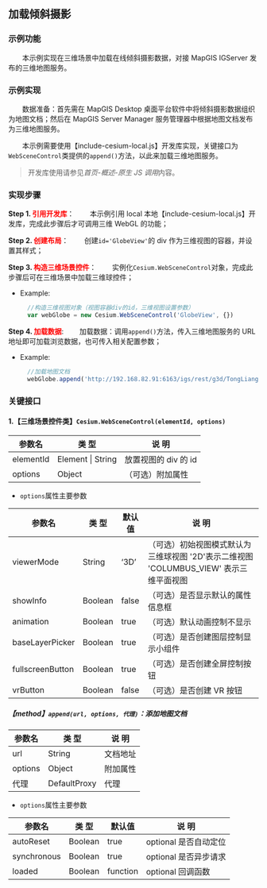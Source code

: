 ## 加载倾斜摄影

### 示例功能

&ensp;&ensp;&ensp;&ensp;本示例实现在三维场景中加载在线倾斜摄影数据，对接 MapGIS IGServer 发布的三维地图服务。

### 示例实现

&ensp;&ensp;&ensp;&ensp;数据准备：首先需在 MapGIS Desktop 桌面平台软件中将倾斜摄影数据组织为地图文档；然后在 MapGIS Server Manager 服务管理器中根据地图文档发布为三维地图服务。

&ensp;&ensp;&ensp;&ensp;本示例需要使用【include-cesium-local.js】开发库实现，关键接口为`WebSceneControl`类提供的`append()`方法，以此来加载三维地图服务。

> 开发库使用请参见*首页-概述-原生 JS 调用*内容。

### 实现步骤

**Step 1. <font color=red>引用开发库</font>**：
&ensp;&ensp;&ensp;&ensp;本示例引用 local 本地【include-cesium-local.js】开发库，完成此步骤后才可调用三维 WebGL 的功能；

**Step 2. <font color=red>创建布局</font>**：
&ensp;&ensp;&ensp;&ensp;创建`id='GlobeView'`的 div 作为三维视图的容器，并设置其样式；

**Step 3. <font color=red>构造三维场景控件</font>**：
&ensp;&ensp;&ensp;&ensp;实例化`Cesium.WebSceneControl`对象，完成此步骤后可在三维场景中加载三维球控件；

- Example:
  ```javascript
    //构造三维视图对象（视图容器div的id，三维视图设置参数）
    var webGlobe = new Cesium.WebSceneControl('GlobeView', {})
  ```

**Step 4. <font color=red>加载数据</font>**:
&ensp;&ensp;&ensp;&ensp;加载数据：调用`append()`方法，传入三维地图服务的 URL 地址即可加载浏览数据，也可传入相关配置参数；

- Example:
  ```javascript
    //加载地图文档
    webGlobe.append('http://192.168.82.91:6163/igs/rest/g3d/TongLiang', {})
  ```

### 关键接口

#### 1.【三维场景控件类】`Cesium.WebSceneControl(elementId, options)`

| 参数名    | 类 型             | 说 明                |
| --------- | ----------------- | -------------------- |
| elementId | Element \| String | 放置视图的 div 的 id |
| options   | Object            | （可选）附加属性     |

- `options`属性主要参数

| 参数名           | 类 型   | 默认值 | 说 明                                                                                  |
| ---------------- | ------- | ------ | -------------------------------------------------------------------------------------- |
| viewerMode       | String  | ‘3D’   | （可选）初始视图模式默认为三维球视图 '2D'表示二维视图 'COLUMBUS_VIEW' 表示三维平面视图 |
| showInfo         | Boolean | false  | （可选）是否显示默认的属性信息框                                                       |
| animation        | Boolean | true   | （可选）默认动画控制不显示                                                             |
| baseLayerPicker  | Boolean | true   | （可选）是否创建图层控制显示小组件                                                     |
| fullscreenButton | Boolean | true   | （可选）是否创建全屏控制按钮                                                           |
| vrButton         | Boolean | false  | （可选）是否创建 VR 按钮                                                               |

##### 【method】`append(url, options, 代理)`：添加地图文档

| 参数名  | 类 型        | 说 明    |
| ------- | ------------ | -------- |
| url     | String       | 文档地址 |
| options | Object       | 附加属性 |
| 代理    | DefaultProxy | 代理     |

- `options`属性主要参数

| 参数名      | 类 型   | 默认值   | 说 明                 |
| ----------- | ------- | -------- | --------------------- |
| autoReset   | Boolean | true     | optional 是否自动定位 |
| synchronous | Boolean | true     | optional 是否异步请求 |
| loaded      | Boolean | function | optional 回调函数     |
